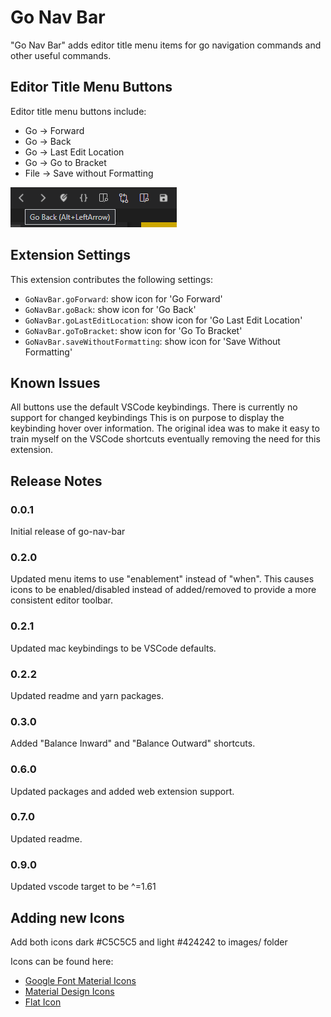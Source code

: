 # Go Nav Bar

 "Go Nav Bar" adds editor title menu items for go navigation commands and other useful commands.

## Editor Title Menu Buttons

Editor title menu buttons include:

- Go -> Forward
- Go -> Back
- Go -> Last Edit Location
- Go -> Go to Bracket
- File -> Save without Formatting

![Go Nav Bar Screenshot](/images/go_nav_bar_screenshot.png)

## Extension Settings

This extension contributes the following settings:

- `GoNavBar.goForward`: show icon for 'Go Forward'
- `GoNavBar.goBack`: show icon for 'Go Back'
- `GoNavBar.goLastEditLocation`: show icon for 'Go Last Edit Location'
- `GoNavBar.goToBracket`: show icon for 'Go To Bracket'
- `GoNavBar.saveWithoutFormatting`: show icon for 'Save Without Formatting'

## Known Issues

All buttons use the default VSCode keybindings.  There is currently no support for changed keybindings  This is on purpose to display the keybinding hover over information.  The original idea was to make it easy to train myself on the VSCode shortcuts eventually removing the need for this extension.

## Release Notes

### 0.0.1

Initial release of go-nav-bar

### 0.2.0

Updated menu items to use "enablement" instead of "when".  This causes icons to be enabled/disabled instead of added/removed to provide a more consistent editor toolbar.

### 0.2.1

Updated mac keybindings to be VSCode defaults.

### 0.2.2

Updated readme and yarn packages.

### 0.3.0

Added "Balance Inward" and "Balance Outward" shortcuts.

### 0.6.0

Updated packages and added web extension support.

### 0.7.0

Updated readme.

### 0.9.0

Updated vscode target to be ^=1.61

## Adding new Icons

Add both icons dark #C5C5C5 and light #424242 to images/ folder

Icons can be found here:

- [Google Font Material Icons](https://fonts.google.com/icons?selected=Material+Icons)
- [Material Design Icons](https://materialdesignicons.com/)
- [Flat Icon](https://www.flaticon.com/)
